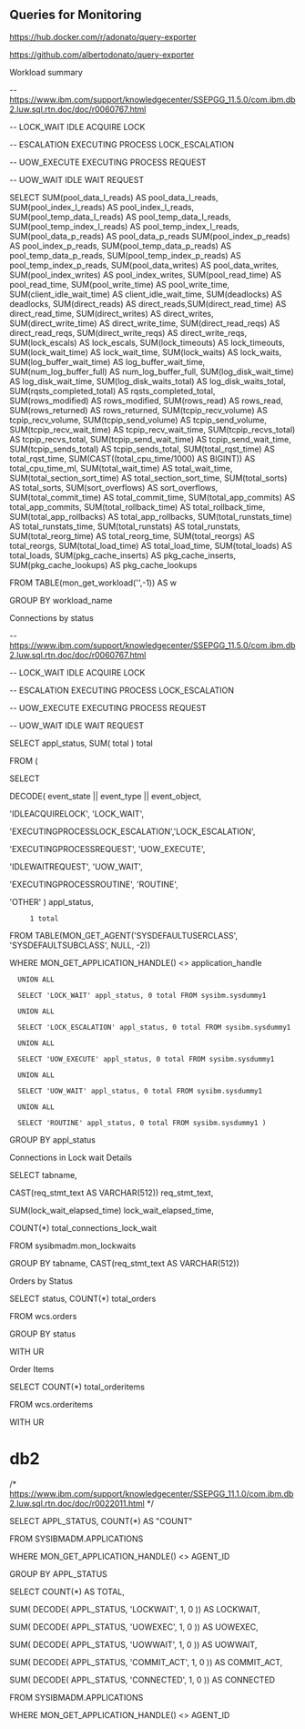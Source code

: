 ## Queries for Monitoring 

 

https://hub.docker.com/r/adonato/query-exporter 

https://github.com/albertodonato/query-exporter 

 

 

Workload summary 

 
-- https://www.ibm.com/support/knowledgecenter/SSEPGG_11.5.0/com.ibm.db2.luw.sql.rtn.doc/doc/r0060767.html 

-- LOCK_WAIT IDLE ACQUIRE LOCK 

-- ESCALATION EXECUTING PROCESS LOCK_ESCALATION  

-- UOW_EXECUTE EXECUTING PROCESS REQUEST 

-- UOW_WAIT IDLE WAIT       REQUEST 

 

SELECT SUM(pool_data_l_reads) AS pool_data_l_reads, SUM(pool_index_l_reads) AS pool_index_l_reads, SUM(pool_temp_data_l_reads) AS pool_temp_data_l_reads, SUM(pool_temp_index_l_reads) AS pool_temp_index_l_reads, SUM(pool_data_p_reads) AS pool_data_p_reads  SUM(pool_index_p_reads) AS pool_index_p_reads, SUM(pool_temp_data_p_reads) AS pool_temp_data_p_reads, SUM(pool_temp_index_p_reads) AS pool_temp_index_p_reads, SUM(pool_data_writes) AS pool_data_writes, SUM(pool_index_writes) AS pool_index_writes, SUM(pool_read_time) AS pool_read_time, SUM(pool_write_time) AS pool_write_time, SUM(client_idle_wait_time) AS client_idle_wait_time, SUM(deadlocks) AS deadlocks, SUM(direct_reads) AS direct_reads,SUM(direct_read_time) AS direct_read_time, SUM(direct_writes) AS direct_writes, SUM(direct_write_time) AS direct_write_time, SUM(direct_read_reqs) AS direct_read_reqs, SUM(direct_write_reqs) AS direct_write_reqs, SUM(lock_escals) AS lock_escals, SUM(lock_timeouts) AS lock_timeouts, SUM(lock_wait_time) AS lock_wait_time, SUM(lock_waits) AS lock_waits, SUM(log_buffer_wait_time) AS log_buffer_wait_time, SUM(num_log_buffer_full) AS num_log_buffer_full, SUM(log_disk_wait_time) AS log_disk_wait_time, SUM(log_disk_waits_total) AS log_disk_waits_total, SUM(rqsts_completed_total) AS rqsts_completed_total, SUM(rows_modified) AS rows_modified, SUM(rows_read) AS rows_read, SUM(rows_returned) AS rows_returned, SUM(tcpip_recv_volume) AS tcpip_recv_volume, SUM(tcpip_send_volume) AS tcpip_send_volume, SUM(tcpip_recv_wait_time) AS tcpip_recv_wait_time,  SUM(tcpip_recvs_total) AS tcpip_recvs_total, SUM(tcpip_send_wait_time) AS tcpip_send_wait_time, SUM(tcpip_sends_total) AS tcpip_sends_total, SUM(total_rqst_time) AS total_rqst_time, SUM(CAST((total_cpu_time/1000) AS BIGINT)) AS total_cpu_time_ml, SUM(total_wait_time) AS total_wait_time, SUM(total_section_sort_time) AS total_section_sort_time, SUM(total_sorts) AS total_sorts, SUM(sort_overflows) AS sort_overflows, SUM(total_commit_time) AS total_commit_time, SUM(total_app_commits) AS total_app_commits,  SUM(total_rollback_time) AS total_rollback_time, SUM(total_app_rollbacks) AS total_app_rollbacks, SUM(total_runstats_time) AS total_runstats_time, SUM(total_runstats) AS total_runstats, SUM(total_reorg_time) AS total_reorg_time, SUM(total_reorgs) AS total_reorgs, SUM(total_load_time) AS total_load_time, SUM(total_loads) AS total_loads, SUM(pkg_cache_inserts) AS pkg_cache_inserts, SUM(pkg_cache_lookups) AS pkg_cache_lookups 

  FROM TABLE(mon_get_workload('',-1)) AS w  

 GROUP BY workload_name 

 

 

Connections by status 

 
 

-- https://www.ibm.com/support/knowledgecenter/SSEPGG_11.5.0/com.ibm.db2.luw.sql.rtn.doc/doc/r0060767.html 

-- LOCK_WAIT IDLE ACQUIRE LOCK 

-- ESCALATION EXECUTING PROCESS LOCK_ESCALATION  

-- UOW_EXECUTE EXECUTING PROCESS REQUEST 

-- UOW_WAIT IDLE WAIT       REQUEST 

 

SELECT appl_status, SUM( total ) total 

FROM ( 

SELECT  

DECODE( event_state || event_type || event_object, 

'IDLEACQUIRELOCK',   'LOCK_WAIT', 

'EXECUTINGPROCESSLOCK_ESCALATION','LOCK_ESCALATION', 

'EXECUTINGPROCESSREQUEST',   'UOW_EXECUTE', 

'IDLEWAITREQUEST',       'UOW_WAIT', 

'EXECUTINGPROCESSROUTINE',        'ROUTINE', 

'OTHER' ) appl_status, 

         1 total 

FROM TABLE(MON_GET_AGENT('SYSDEFAULTUSERCLASS', 'SYSDEFAULTSUBCLASS', NULL, -2)) 

WHERE MON_GET_APPLICATION_HANDLE() <> application_handle 

      UNION ALL     

      SELECT 'LOCK_WAIT' appl_status, 0 total FROM sysibm.sysdummy1 

      UNION ALL     

      SELECT 'LOCK_ESCALATION' appl_status, 0 total FROM sysibm.sysdummy1 

      UNION ALL     

      SELECT 'UOW_EXECUTE' appl_status, 0 total FROM sysibm.sysdummy1 

      UNION ALL     

      SELECT 'UOW_WAIT' appl_status, 0 total FROM sysibm.sysdummy1  

      UNION ALL     

      SELECT 'ROUTINE' appl_status, 0 total FROM sysibm.sysdummy1 ) 

GROUP BY appl_status 

 

 

Connections in Lock wait Details  
 

SELECT tabname,  

   CAST(req_stmt_text AS VARCHAR(512)) req_stmt_text,  

   SUM(lock_wait_elapsed_time) lock_wait_elapsed_time, 

   COUNT(*) total_connections_lock_wait 

  FROM sysibmadm.mon_lockwaits 

 GROUP BY tabname, CAST(req_stmt_text AS VARCHAR(512)) 

 

 

Orders by Status 
 

SELECT status, COUNT(*) total_orders 

  FROM wcs.orders 

 GROUP BY status 

  WITH UR 

 

Order Items 
 

SELECT COUNT(*) total_orderitems 

  FROM wcs.orderitems 

  WITH UR 

 # db2
 
 /* https://www.ibm.com/support/knowledgecenter/SSEPGG_11.1.0/com.ibm.db2.luw.sql.rtn.doc/doc/r0022011.html */ 

SELECT APPL_STATUS, COUNT(*) AS "COUNT" 

 FROM SYSIBMADM.APPLICATIONS  

WHERE MON_GET_APPLICATION_HANDLE() <> AGENT_ID 

 GROUP BY APPL_STATUS 

  

  

  

SELECT COUNT(*) AS TOTAL, 

SUM( DECODE( APPL_STATUS, 'LOCKWAIT', 1, 0 )) AS LOCKWAIT, 

SUM( DECODE( APPL_STATUS, 'UOWEXEC', 1, 0 )) AS UOWEXEC, 

SUM( DECODE( APPL_STATUS, 'UOWWAIT', 1, 0 )) AS UOWWAIT, 

SUM( DECODE( APPL_STATUS, 'COMMIT_ACT', 1, 0 )) AS COMMIT_ACT, 

SUM( DECODE( APPL_STATUS, 'CONNECTED', 1, 0 )) AS CONNECTED 

 FROM SYSIBMADM.APPLICATIONS  

WHERE MON_GET_APPLICATION_HANDLE() <> AGENT_ID 

  

 

 

 

 

 

 

 

 
